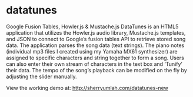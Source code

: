 # datatunes
Google Fusion Tables, Howler.js &amp; Mustache.js
DataTunes is an HTML5 application that utilizes the Howler.js audio library, Mustache.js templates, and JSON to connect to Google’s fusion tables API to retrieve stored song data. The application parses the song data (text strings). The piano notes (individual mp3 files I created using my Yamaha MX61 synthesizer) are assigned to specific characters and string together to form a song. Users can also enter their own stream of characters in the text box and ‘Tunify’ their data. The tempo of the song’s playback can be modified on the fly by adjusting the slider manually.

View the working demo at: http://sherryumlah.com/datatunes-new